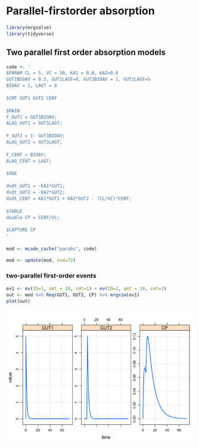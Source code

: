 Parallel-firstorder absorption
================

``` r
library(mrgsolve)
library(tidyverse)
```

Two parallel first order absorption models
------------------------------------------

``` r
code <- '
$PARAM CL = 5, VC = 50, KA1 = 0.8, KA2=0.6
GUT1BIOAV = 0.5, GUT1LAGT=0, GUT2BIOAV = 1, GUT2LAGT=5
BIOAV = 1, LAGT = 0

$CMT GUT1 GUT2 CENT

$MAIN
F_GUT1 = GUT1BIOAV;
ALAG_GUT1 = GUT1LAGT;

F_GUT2 = 1- GUT1BIOAV;
ALAG_GUT2 = GUT2LAGT;

F_CENT = BIOAV;
ALAG_CENT = LAGT;

$ODE

dxdt_GUT1 = -KA1*GUT1;
dxdt_GUT2 = -KA2*GUT2;
dxdt_CENT = KA1*GUT1 + KA2*GUT2 - (CL/VC)*CENT;

$TABLE
double CP = CENT/VC;

$CAPTURE CP
'

mod <- mcode_cache("parabs", code)
```

``` r
mod <- update(mod, end=72)
```

### two-parallel first-order events

``` r
ev1 <- ev(ID=1, amt = 10, cmt=1) + ev(ID=1, amt = 10, cmt=2)
out <- mod %>% Req(GUT1, GUT2, CP) %>% mrgsim(ev1)
plot(out)
```

![](parallel-firstorder_files/figure-markdown_github/unnamed-chunk-5-1.png)
